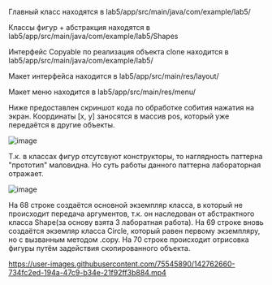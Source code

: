 Главный класс находятся в lab5/app/src/main/java/com/example/lab5/

Классы фигур + абстракция находятся в lab5/app/src/main/java/com/example/lab5/Shapes

Интерфейс Copyable по реализация объекта clone находится в lab5/app/src/main/java/com/example/lab5/

Макет интерфейса находится в lab5/app/src/main/res/layout/

Макет меню находится в lab5/app/src/main/res/menu/

Ниже предоставлен скриншот кода по обработке собития нажатия на экран. Координаты [x, y] заносятся в массив pos, который уже передаётся в другие объекты.

![image](https://user-images.githubusercontent.com/75545890/142759668-9d3bffb3-abbe-46b7-bac7-d8e725ad57a0.png)

Т.к. в классах фигур отсутсвуют конструкторы, то наглядность паттерна "прототип" маловидна. Но суть работы данного паттерна лабораторная отражает.

![image](https://user-images.githubusercontent.com/75545890/142762381-d6228c5d-bec5-47c4-8066-4c93499b6379.png)

На 68 строке создаётся основной экземпляр класса, в который не происходит передача аргументов, т.к. он наследован от абстрактного класса Shape(за основу взята 3 лаборатная работа). На 69 строке вновь создаётся экземляр класса Circle, который равен первому экземпляру, но с вызванным методом .copy. На 70 строке происходит отрисовка фигуры путём задействия скопированного объекта.


https://user-images.githubusercontent.com/75545890/142762660-734fc2ed-194a-47c9-b34e-21f92ff3b884.mp4

